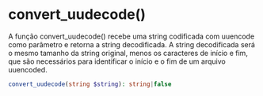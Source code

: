 # convert_uudecode()

A função convert_uudecode() recebe uma string codificada com uuencode como parâmetro e retorna a string decodificada. A string decodificada será o mesmo tamanho da string original, menos os caracteres de início e fim, que são necessários para identificar o início e o fim de um arquivo uuencoded.

~~~ php
convert_uudecode(string $string): string|false
~~~